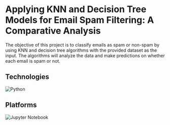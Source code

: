 # Applying KNN and Decision Tree Models for Email Spam Filtering: A Comparative Analysis
The objective of this project is to classify emails as spam or non-spam by using KNN and decision tree algorithms with the provided dataset as the input. The algorithms will analyze the data and make predictions on whether each email is spam or not.

## Technologies
![Python](https://img.shields.io/badge/python-3670A0?style=for-the-badge&logo=python&logoColor=ffdd54)

## Platforms
![Jupyter Notebook](https://img.shields.io/badge/jupyter-%23FA0F00.svg?style=for-the-badge&logo=jupyter&logoColor=white)
